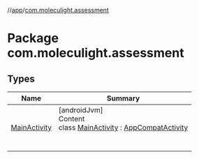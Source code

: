 //[app](../../index.md)/[com.moleculight.assessment](index.md)



# Package com.moleculight.assessment  


## Types  
  
|  Name |  Summary | 
|---|---|
| <a name="com.moleculight.assessment/MainActivity///PointingToDeclaration/"></a>[MainActivity](-main-activity/index.md)| <a name="com.moleculight.assessment/MainActivity///PointingToDeclaration/"></a>[androidJvm]  <br>Content  <br>class [MainActivity](-main-activity/index.md) : [AppCompatActivity](https://developer.android.com/reference/kotlin/androidx/appcompat/app/AppCompatActivity.html)  <br><br><br>|


